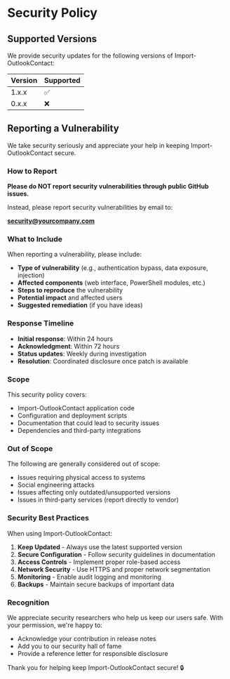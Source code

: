 # Security Policy

## Supported Versions

We provide security updates for the following versions of Import-OutlookContact:

| Version | Supported          |
| ------- | ------------------ |
| 1.x.x   | :white_check_mark: |
| 0.x.x   | :x:                |

## Reporting a Vulnerability

We take security seriously and appreciate your help in keeping Import-OutlookContact secure.

### How to Report

**Please do NOT report security vulnerabilities through public GitHub issues.**

Instead, please report security vulnerabilities by email to:

**security@yourcompany.com**

### What to Include

When reporting a vulnerability, please include:

- **Type of vulnerability** (e.g., authentication bypass, data exposure, injection)
- **Affected components** (web interface, PowerShell modules, etc.)
- **Steps to reproduce** the vulnerability
- **Potential impact** and affected users
- **Suggested remediation** (if you have ideas)

### Response Timeline

- **Initial response**: Within 24 hours
- **Acknowledgment**: Within 72 hours
- **Status updates**: Weekly during investigation
- **Resolution**: Coordinated disclosure once patch is available

### Scope

This security policy covers:

- Import-OutlookContact application code
- Configuration and deployment scripts
- Documentation that could lead to security issues
- Dependencies and third-party integrations

### Out of Scope

The following are generally considered out of scope:

- Issues requiring physical access to systems
- Social engineering attacks
- Issues affecting only outdated/unsupported versions
- Issues in third-party services (report directly to vendor)

### Security Best Practices

When using Import-OutlookContact:

1. **Keep Updated** - Always use the latest supported version
2. **Secure Configuration** - Follow security guidelines in documentation
3. **Access Controls** - Implement proper role-based access
4. **Network Security** - Use HTTPS and proper network segmentation
5. **Monitoring** - Enable audit logging and monitoring
6. **Backups** - Maintain secure backups of important data

### Recognition

We appreciate security researchers who help us keep our users safe. With your permission, we're happy to:

- Acknowledge your contribution in release notes
- Add you to our security hall of fame
- Provide a reference letter for responsible disclosure

Thank you for helping keep Import-OutlookContact secure! 🔒
